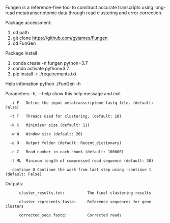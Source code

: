 Fungen is a reference-free tool to construct accurate transcripts using long-read metatranscriptomic data through read clustering and error correction.

Package accessment:

1)	cd path
2)	git clone https://github.com/gyjames/Fungen
3)	cd FunGen

Package install

1)	conda create -n fungen python=3.7
2)	conda activate python=3.7
3)	pip install -r ./requirements.txt

Help infomation
 	python ./FunGen -h

Parameters
	  -h, --help  show this help message and exit 
   
	  -i F   Define the input metatranscriptome fastq file. (default: False)
   
	  -t T   Threads used for clustering. (default: 10)
   
	  -k K   Minimizer size (default: 11)
   
	  -w W   Window size (default: 20)
   
	  -o O   Output folder (default: Recent_dictionary)
   
	  -c C   Read number in each chunk (default: 100000)
   
	  -l ML  Minimum length of compressed read sequence (default: 30)
   
	  -continue U Continue the work from last step using -continue 1 (default: False)
   


Outputs:

          cluster_results.txt:          The final clustering results

          cluster_represents.fasta:     Reference sequences for gene clusters

          corrected_seqs.fastq:         Corrected reads

